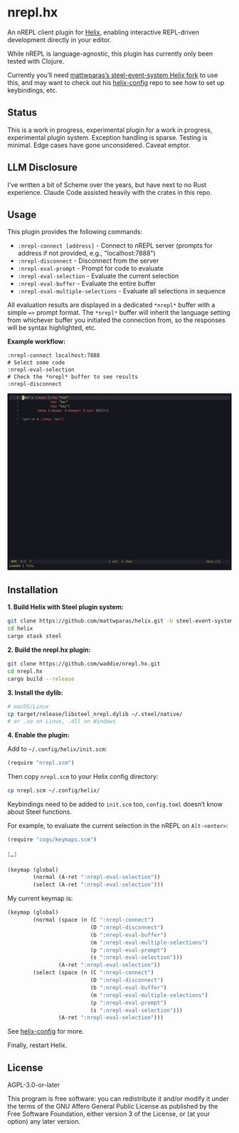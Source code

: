 # nrepl.hx

An nREPL client plugin for [Helix](https://github.com/helix-editor/helix/), enabling interactive REPL-driven development directly in your editor.

While nREPL is language-agnostic, this plugin has currently only been tested with Clojure.

Currently you’ll need [mattwparas’s steel-event-system Helix fork](https://github.com/mattwparas/helix/tree/steel-event-system) to use this, and may want to check out his [helix-config](https://github.com/mattwparas/helix-config) repo to see how to set up keybindings, etc.

## Status

This is a work in progress, experimental plugin for a work in progress, experimental plugin system. Exception handling is sparse. Testing is minimal. Edge cases have gone unconsidered. Caveat emptor.

## LLM Disclosure

I’ve written a bit of Scheme over the years, but have next to no Rust experience. Claude Code assisted heavily with the crates in this repo.

## Usage

This plugin provides the following commands:

- `:nrepl-connect [address]` - Connect to nREPL server (prompts for address if not provided, e.g., "localhost:7888")
- `:nrepl-disconnect` - Disconnect from the server
- `:nrepl-eval-prompt` - Prompt for code to evaluate
- `:nrepl-eval-selection` - Evaluate the current selection
- `:nrepl-eval-buffer` - Evaluate the entire buffer
- `:nrepl-eval-multiple-selections` - Evaluate all selections in sequence

All evaluation results are displayed in a dedicated `*nrepl*` buffer with a simple `=>` prompt format. The `*nrepl*` buffer will inherit the language setting from whichever buffer you initiated the connection from, so the responses will be syntax highlighted, etc.

**Example workflow:**
```
:nrepl-connect localhost:7888
# Select some code
:nrepl-eval-selection
# Check the *nrepl* buffer to see results
:nrepl-disconnect
```

![An asciinema recording of interacting with a Clojure nREPL in Helix](https://github.com/waddie/nrepl.hx/blob/main/images/nrepl.gif?raw=true)

## Installation

**1. Build Helix with Steel plugin system:**

```sh
git clone https://github.com/mattwparas/helix.git -b steel-event-system
cd helix
cargo xtask steel
```

**2. Build the nrepl.hx plugin:**

```sh
git clone https://github.com/waddie/nrepl.hx.git
cd nrepl.hx
cargo build --release
```

**3. Install the dylib:**

```sh
# macOS/Linux
cp target/release/libsteel_nrepl.dylib ~/.steel/native/
# or .so on Linux, .dll on Windows
```

**4. Enable the plugin:**

Add to `~/.config/helix/init.scm`:

```scheme
(require "nrepl.scm")
```

Then copy `nrepl.scm` to your Helix config directory:

```sh
cp nrepl.scm ~/.config/helix/
```

Keybindings need to be added to `init.scm` too, `config.toml` doesn’t know about Steel functions.

For example, to evaluate the current selection in the nREPL on `Alt-<enter>`:

```scheme
(require "cogs/keymaps.scm")

[…]

(keymap (global)
        (normal (A-ret ":nrepl-eval-selection"))
        (select (A-ret ":nrepl-eval-selection")))
```

My current keymap is:

```scheme
(keymap (global)
        (normal (space (n (C ":nrepl-connect")
                          (D ":nrepl-disconnect")
                          (b ":nrepl-eval-buffer")
                          (m ":nrepl-eval-multiple-selections")
                          (p ":nrepl-eval-prompt")
                          (s ":nrepl-eval-selection")))
                (A-ret ":nrepl-eval-selection"))
        (select (space (n (C ":nrepl-connect")
                          (D ":nrepl-disconnect")
                          (b ":nrepl-eval-buffer")
                          (m ":nrepl-eval-multiple-selections")
                          (p ":nrepl-eval-prompt")
                          (s ":nrepl-eval-selection")))
                (A-ret ":nrepl-eval-selection")))
```

See [helix-config](https://github.com/mattwparas/helix-config) for more.

Finally, restart Helix.

## License

AGPL-3.0-or-later

This program is free software: you can redistribute it and/or modify it under the terms of the GNU Affero General Public License as published by the Free Software Foundation, either version 3 of the License, or (at your option) any later version.
